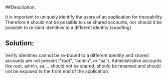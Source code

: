 ##Description:

It is important to uniquely identify the users of an application for traceability. Therefore it should not be possible to use shared accounts,
nor should it be possible to re-bind identities to a different identity (spoofing)

## Solution:

Verify identities cannot be re-bound to a different identity and shared accounts are not present ("root", "admin", or "sa").
Administrative accounts like root, admin, sa,... should not be shared, should be renamed and should not be exposed to the front end of the application.
